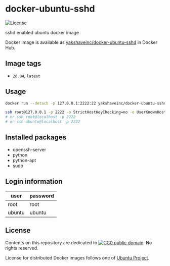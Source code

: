 # docker-ubuntu-sshd

[![License](https://img.shields.io/github/license/uchida/docker-ubuntu-sshd.svg?maxAge=2592000)](https://tldrlegal.com/license/creative-commons-cc0-1.0-universal)

sshd enabled ubuntu docker image

Docker image is available as [yakshaveinc/docker-ubuntu-sshd](https://hub.docker.com/r/yakshaveinc/docker-ubuntu-sshd) in Docker Hub.

## Image tags

- `20.04`, `latest`

## Usage

```bash
docker run --detach -p 127.0.0.1:2222:22 yakshaveinc/docker-ubuntu-sshd
```

```bash
ssh root@127.0.0.1 -p 2222 -o StrictHostKeyChecking=no -o UserKnownHostsFile=/dev/null
# or ssh root@localhost -p 2222
# or ssh ubuntu@localhost -p 2222
```

## Installed packages

- openssh-server
- python
- python-apt
- sudo

## Login information

|user  |password|
|------|--------|
|root  |root    |
|ubuntu|ubuntu  |

## License

Contents on this repository are dedicated to [![CC0 public domain](http://i.creativecommons.org/p/zero/1.0/80x15.png "CC0 public domain")](https://creativecommons.org/publicdomain/zero/1.0/).
No rights reserved.

License for distributed Docker images follows one of [Ubuntu Project](http://www.ubuntu.com/about).
